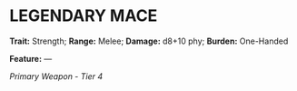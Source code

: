 ﻿# LEGENDARY MACE

**Trait:** Strength; **Range:** Melee; **Damage:** d8+10 phy; **Burden:** One-Handed

**Feature:** —

*Primary Weapon - Tier 4*
